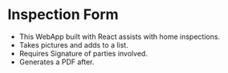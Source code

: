 # Inspection Form

* This WebApp built with React assists with home inspections.
* Takes pictures and adds to a list.
* Requires Signature of parties involved.
* Generates a PDF after.
